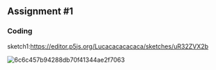 

## Assignment #1

### Coding
sketch1:https://editor.p5js.org/Lucacacacacaca/sketches/uR32ZVX2b

![6c6c457b94288db70f41344ae2f7063](https://git.arts.ac.uk/24001444/CCI-Course-Notebook/assets/1324/b430aab7-3da5-4238-9268-1b8cb83c3427)
